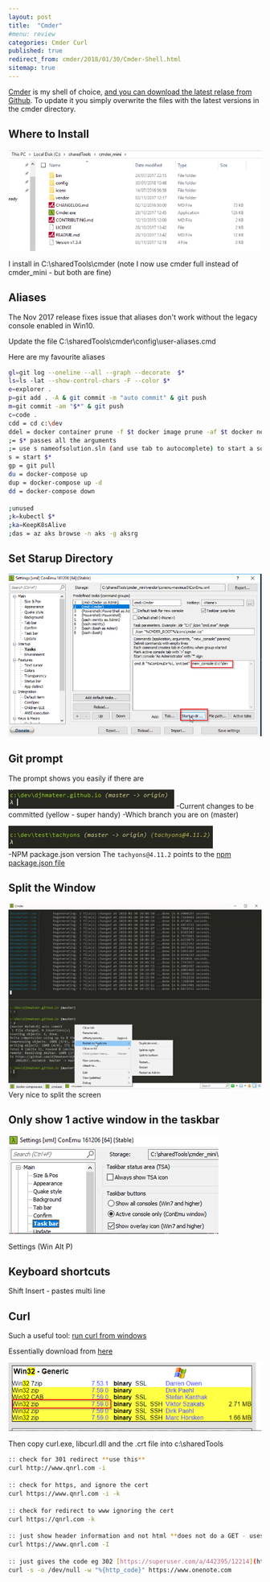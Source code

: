 ```yaml
---
layout: post
title:  "Cmder"
#menu: review
categories: Cmder Curl
published: true 
redirect_from: cmder/2018/01/30/Cmder-Shell.html 
sitemap: true
---
```

[Cmder](http://cmder.net/) is my shell of choice, [and you can download the latest relase from Github](https://github.com/cmderdev/cmder/releases). To update it you simply overwrite the files with the latest versions in the cmder directory.

## Where to Install

![ps](/assets/2018-01-30/c.png)  

I install in C:\sharedTools\cmder (note I now use cmder full instead of cmder_mini - but both are fine)

## Aliases

The Nov 2017 release fixes issue that aliases don't work without the legacy console enabled in Win10.

Update the file C:\sharedTools\cmder\config\user-aliases.cmd

Here are my favourite aliases

```bash
gl=git log --oneline --all --graph --decorate  $*
ls=ls -lat --show-control-chars -F --color $*
e=explorer .
p=git add . -A & git commit -m "auto commit" & git push
m=git commit -am "$*" & git push
c=code .
cdd = cd c:\dev
ddel = docker container prune -f $t docker image prune -af $t docker network prune -f $t docker volume prune -f
;= $* passes all the arguments
;= use s nameofsolution.sln (and use tab to autocomplete) to start a solution file
s = start $*
gp = git pull
du = docker-compose up
dup = docker-compose up -d
dd = docker-compose down

;unused
;k=kubectl $*
;ka=KeepK8sAlive
;das = az aks browse -n aks -g aksrg
```

## Set Starup Directory

![ps](/assets/2018-01-30/startup.png)

## Git prompt

The prompt shows you easily if there are

![ps](/assets/2018-01-30/2.jpg)
-Current changes to be committed (yellow - super handy)
-Which branch you are on (master)

![ps](/assets/2018-01-30/1.jpg)  
-NPM package.json version
The `tachyons@4.11.2` points to the [npm package.json file](https://nodejs.org/en/knowledge/getting-started/npm/what-is-the-file-package-json/)

## Split the Window

![ps](/assets/2018-01-30/split.png)
Very nice to split the screen

## Only show 1 active window in the taskbar

![ps](/assets/2018-01-30/active.png)

Settings (Win Alt P)

## Keyboard shortcuts

Shift Insert - pastes multi line

## Curl

Such a useful tool: 
[run curl from windows](https://superuser.com/questions/134685/run-curl-commands-from-windows-console)  

Essentially download from [here](https://curl.haxx.se/download.html#Win32)

![ps](/assets/2018-04-23/curl.png)  

Then copy curl.exe, libcurl.dll and the .crt file into c:\sharedTools

```bash
:: check for 301 redirect **use this**
curl http://www.qnrl.com -i

:: check for https, and ignore the cert
curl https://www.qnrl.com -i -k

:: check for redirect to www ignoring the cert
curl https://qnrl.com -k

:: just show header information and not html **does not do a GET - uses HEAD**
curl https://www.qnrl.com -I

:: just gives the code eg 302 [https://superuser.com/a/442395/12214](https://superuser.com/a/442395/12214)
curl -s -o /dev/null -w "%{http_code}" https://www.onenote.com
```
